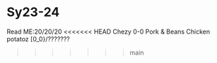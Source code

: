 # Sy23-24
Read ME:20/20/20
<<<<<<< HEAD
Chezy 0-0
Pork & Beans
Chicken
potatoz
\[0_0}/???????
>>>>>>> main

